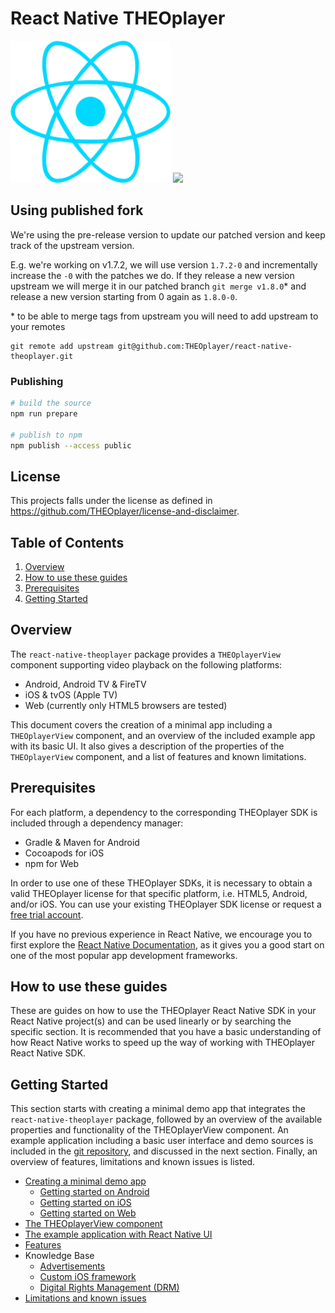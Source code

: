 # React Native THEOplayer

![](./doc/logo-react-native.png) ![](./doc/logo-theo.png)

## Using published fork

We're using the pre-release version to update our patched version and keep track of the upstream version.

E.g. we're working on v1.7.2, we will use version `1.7.2-0` and incrementally increase the `-0` with the patches we do. If they release a new version upstream we will merge it in our patched branch `git merge v1.8.0`* and release a new version starting from 0 again as `1.8.0-0`.

\* to be able to merge tags from upstream you will need to add upstream to your remotes
```
git remote add upstream git@github.com:THEOplayer/react-native-theoplayer.git
```

### Publishing

```bash
# build the source
npm run prepare

# publish to npm
npm publish --access public
```

## License

This projects falls under the license as defined in https://github.com/THEOplayer/license-and-disclaimer.

## Table of Contents

1. [Overview](#overview)
1. [How to use these guides](#how-to-use-these-guides)
1. [Prerequisites](#prerequisites)
2. [Getting Started](#getting-started)

## Overview

The `react-native-theoplayer` package provides a `THEOplayerView` component supporting video playback on the
following platforms:

- Android, Android TV & FireTV
- iOS & tvOS (Apple TV)
- Web (currently only HTML5 browsers are tested)

This document covers the creation of a minimal app including a `THEOplayerView` component,
and an overview of the included example app with its basic UI.
It also gives a description of the properties of the `THEOplayerView` component, and
a list of features and known limitations.

## Prerequisites
For each platform, a dependency to the corresponding THEOplayer SDK is included through a dependency manager:

- Gradle & Maven for Android
- Cocoapods for iOS
- npm for Web

In order to use one of these THEOplayer SDKs, it is necessary to obtain a valid THEOplayer license for that specific platform,
i.e. HTML5, Android, and/or iOS. You can use your existing THEOplayer SDK license or request a
[free trial account](https://www.theoplayer.com/free-trial-theoplayer?hsLang=en-us).

If you have no previous experience in React Native, we encourage you to first explore the
[React Native Documentation](https://reactnative.dev/docs/getting-started),
as it gives you a good start on one of the most popular app development frameworks.

## How to use these guides

These are guides on how to use the THEOplayer React Native SDK in your React Native project(s) and can be used
linearly or by searching the specific section. It is recommended that you have a basic understanding of how
React Native works to speed up the way of working with THEOplayer React Native SDK.

## Getting Started

This section starts with creating a minimal demo app that integrates the `react-native-theoplayer` package,
followed by an overview of the available properties and functionality of the THEOplayerView component.
An example application including a basic user interface and demo sources is included in the
[git repository](https://github.com/THEOplayer/react-native-theoplayer/tree/master/example),
and discussed in the next section. Finally, an overview of features, limitations and known issues is listed.

- [Creating a minimal demo app](./doc/creating-minimal-app.md)
    - [Getting started on Android](./doc/creating-minimal-app.md#getting-started-on-android)
    - [Getting started on iOS](./doc/creating-minimal-app.md#getting-started-on-ios-and-tvos)
    - [Getting started on Web](./doc/creating-minimal-app.md#getting-started-on-web)
- [The THEOplayerView component](./doc/theoplayerview-component.md)
- [The example application with React Native UI](./doc/example-app.md)
- [Features](./doc/features.md)
- Knowledge Base
  - [Advertisements](./doc/ads.md)
  - [Custom iOS framework](./doc/custom-ios-framework.md)
  - [Digital Rights Management (DRM)](./doc/drm.md)
- [Limitations and known issues](./doc/limitations.md)
